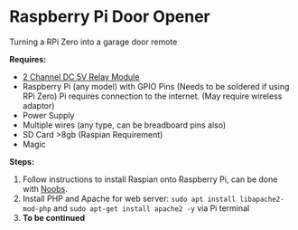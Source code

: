 
# Raspberry Pi Door Opener
Turning a RPi Zero into a garage door remote 

**Requires:** 
  - [2 Channel DC 5V Relay Module](https://www.amazon.com/gp/product/B00E0NTPP4/ref=oh_details_o01_s00_i00?ie=UTF8&psc=1)
  - Raspberry Pi (any model) with GPIO Pins (Needs to be soldered if using RPi Zero) Pi requires connection to the internet. (May require wireless adaptor)
  - Power Supply
  - Multiple wires (any type, can be breadboard pins also)
  - SD Card >8gb (Raspian Requirement) 
  - Magic

**Steps:**

 1. Follow instructions to install Raspian onto Raspberry Pi, can be done with [Noobs](https://www.raspberrypi.org/downloads/noobs/). 
 2. Install PHP and Apache for web server: `sudo apt install libapache2-mod-php` and `sudo apt-get install apache2 -y` via Pi terminal 
 3. **To be continued** 
